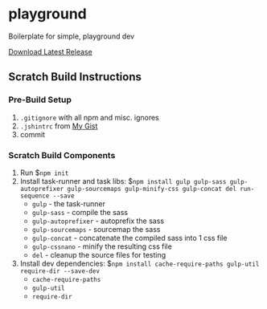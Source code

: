 # playground
Boilerplate for simple, playground dev

[Download Latest Release](https://github.com/psullivan6/playground/releases/latest)

## Scratch Build Instructions

### Pre-Build Setup
1. `.gitignore` with all npm and misc. ignores
1. `.jshintrc` from [My Gist](https://gist.github.com/psullivan6/e7d9f6611bd163e52951)
1. commit

### Scratch Build Components
1. Run $`npm init`
1. Install task-runner and task libs: $`npm install gulp gulp-sass gulp-autoprefixer gulp-sourcemaps gulp-minify-css gulp-concat del run-sequence --save`
    - `gulp`              - the task-runner
    - `gulp-sass`         - compile the sass
    - `gulp-autoprefixer` - autoprefix the sass
    - `gulp-sourcemaps`   - sourcemap the sass
    - `gulp-concat`       - concatenate the compiled sass into 1 css file
    - `gulp-cssnano`      - minify the resulting css file
    - `del`               - cleanup the source files for testing
1. Install dev dependencies: $`npm install cache-require-paths gulp-util require-dir --save-dev`
    - `cache-require-paths`
    - `gulp-util`
    - `require-dir`